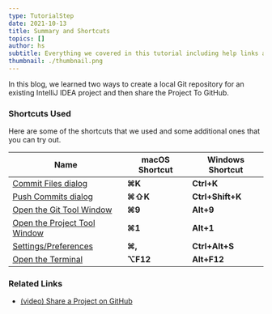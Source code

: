 ```yaml
---
type: TutorialStep
date: 2021-10-13
title: Summary and Shortcuts
topics: []
author: hs
subtitle: Everything we covered in this tutorial including help links and shortcuts.
thumbnail: ./thumbnail.png
---
```


In this blog, we learned two ways to create a local Git repository for an existing IntelliJ IDEA project and then share the Project To GitHub.

### Shortcuts Used

Here are some of the shortcuts that we used and some additional ones that you can try out.

| Name                                                                                             | macOS Shortcut | Windows Shortcut |
| ------------------------------------------------------------------------------------------------ | -------------- | ---------------- |
| [Commit Files dialog](https://www.jetbrains.com/help/idea/commit-and-push-changes.html)          | **⌘K**         | **Ctrl+K**       |
| [Push Commits dialog](https://www.jetbrains.com/help/idea/commit-and-push-changes.html)          | **⌘⇧K**        | **Ctrl+Shift+K** |
| [Open the Git Tool Window](https://www.jetbrains.com/help/idea/version-control-tool-window.html) | **⌘9**         | **Alt+9**        |
| [Open the Project Tool Window](https://www.jetbrains.com/help/idea/project-tool-window.html)     | **⌘1**         | **Alt+1**        |
| [Settings/Preferences](https://www.jetbrains.com/help/idea/configure-project-settings.html)      | **⌘,**         | **Ctrl+Alt+S**   |
| [Open the Terminal](https://www.jetbrains.com/help/idea/terminal-emulator.html)                  | **⌥F12**       | **Alt+F12**      |

### Related Links

- [(video) Share a Project on GitHub](https://www.youtube.com/watch?v=4ukhZvOmAtk)
